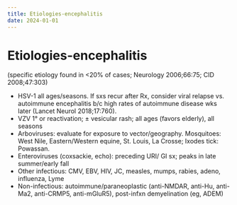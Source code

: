 ```yaml
---
title: Etiologies-encephalitis
date: 2024-01-01
---
```

# Etiologies-encephalitis

(specific etiology found in <20% of cases; Neurology 2006;66:75; CID 2008;47:303)
* HSV-1 all ages/seasons. If sxs recur after Rx, consider viral relapse vs. autoimmune encephalitis b/c high rates of autoimmune disease wks later (Lancet Neurol 2018;17:760).
* VZV 1° or reactivation; ± vesicular rash; all ages (favors elderly), all seasons
* Arboviruses: evaluate for exposure to vector/geography. Mosquitoes: West Nile, Eastern/Western equine, St. Louis, La Crosse; Ixodes tick: Powassan.
* Enteroviruses (coxsackie, echo): preceding URI/ GI sx; peaks in late summer/early fall
* Other infectious: CMV, EBV, HIV, JC, measles, mumps, rabies, adeno, influenza, Lyme
* Non-infectious: autoimmune/paraneoplastic (anti-NMDAR, anti-Hu, anti-Ma2, anti-CRMP5, anti-mGluR5), post-infxn demyelination (eg, ADEM)
